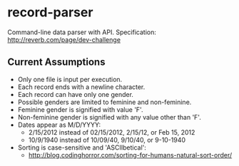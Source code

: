 record-parser
=============

Command-line data parser with API.
Specification: http://reverb.com/page/dev-challenge

Current Assumptions
-------------------
* Only one file is input per execution.
* Each record ends with a newline character.
* Each record can have only one gender.
* Possible genders are limited to feminine and non-feminine.
* Feminine gender is signified with value 'F'.
* Non-feminine gender is signified with any value other than 'F'.
* Dates appear as M/D/YYYY:
  - 2/15/2012 instead of 02/15/2012, 2/15/12, or Feb 15, 2012
  - 10/9/1940 instead of 10/09/40, 9/10/40, or 9-10-1940
* Sorting is case-sensitive and 'ASCIIbetical':
  - http://blog.codinghorror.com/sorting-for-humans-natural-sort-order/
